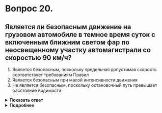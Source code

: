 # Вопрос 20.

## Является ли безопасным движение на грузовом автомобиле в темное время суток с включенным ближним светом фар по неосвещенному участку автомагистрали со скоростью 90 км/ч?

1. Является безопасным, поскольку предельная допустимая скорость соответствует требованиям Правил
2. Является безопасным при малой интенсивности движения
3. Не является безопасным, поскольку остановочный путь превышает расстояние видимости

<details>
<summary><b>Показать ответ</b></summary>
Правильный ответ: 3
</details>
<details>
<summary><b>Подробнее</b></summary>
Расстояние видимости водителем при движении ТС всегда должно превышать остановочный путь. Конструктивно данное условие с включенным ближним светом обеспечивается в темное время суток при движении ТС со скоростью до 60 км/ч. Поэтому, движение на грузовом автомобиле при указанных условиях движения со скоростью 90 км/ч не является безопасным, поскольку остановочный путь будет превышать расстояние видимости.
В своих действиях за рулем исключите неоправданный риск, который часто заканчивается ДТП.
(«Техника управления автомобилем»)
</details>